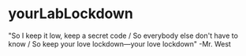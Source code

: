 # yourLabLockdown
"So I keep it low, keep a secret code / So everybody else don't have to know / So keep your love lockdown—your love lockdown" -Mr. West
